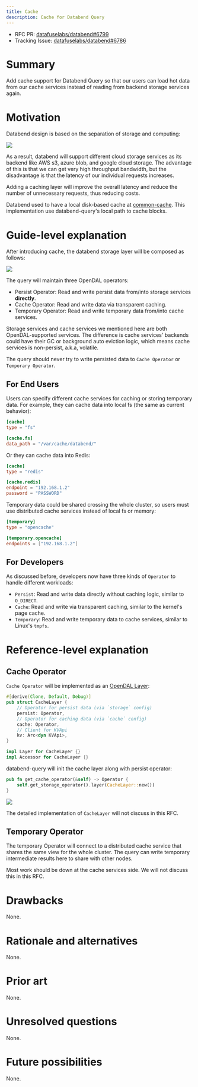 ```yaml
---
title: Cache
description: Cache for Databend Query
---
```


- RFC PR: [datafuselabs/databend#6799](https://github.com/datafuselabs/databend/pull/6799)
- Tracking Issue: [datafuselabs/databend#6786](https://github.com/datafuselabs/databend/issues/6786)

# Summary

Add cache support for Databend Query so that our users can load hot data from our cache services instead of reading from
backend storage services again.

# Motivation

Databend design is based on the separation of storage and computing:

![](/img/rfc/20220725-cache/architecture.svg)

As a result, databend will support different cloud storage services as its backend like AWS s3, azure blob, and google cloud
storage. The advantage of this is that we can get very high throughput bandwidth, but the disadvantage is that the
latency of our individual requests increases.

Adding a caching layer will improve the overall latency and reduce the number of unnecessary requests, thus reducing
costs.

Databend used to have a local disk-based cache
at [common-cache](https://github.com/datafuselabs/databend/tree/cd5124c4fbf53e8992f820c7b0a0fbc6442876e6/common/cache).
This implementation use databend-query's local path to cache blocks.

# Guide-level explanation

After introducing cache, the databend storage layer will be composed as follows:

![](/img/rfc/20220725-cache/cache.png)

The query will maintain three OpenDAL operators:

- Persist Operator: Read and write persist data from/into storage services **directly**.
- Cache Operator: Read and write data via transparent caching.
- Temporary Operator: Read and write temporary data from/into cache services.

Storage services and cache services we mentioned here are both OpenDAL-supported services. The difference is cache services'
backends could have their GC or background auto eviction logic, which means cache services is non-persist, a.k.a,
volatile.

The query should never try to write persisted data to `Cache Operator` or `Temporary Operator`.

## For End Users

Users can specify different cache services for caching or storing temporary data. For example, they can cache data into
local fs (the same as current behavior):

```toml
[cache]
type = "fs"

[cache.fs]
data_path = "/var/cache/databend/"
```

Or they can cache data into Redis:

```toml
[cache]
type = "redis"

[cache.redis]
endpoint = "192.168.1.2"
password = "PASSWORD"
```

Temporary data could be shared crossing the whole cluster, so users must use distributed cache services instead of
local fs or memory:

```toml
[temporary]
type = "opencache"

[temporary.opencache]
endpoints = ["192.168.1.2"]
```

## For Developers

As discussed before, developers now have three kinds of `Operator` to handle different workloads:

- `Persist`: Read and write data directly without caching logic, similar to `O_DIRECT`.
- `Cache`: Read and write via transparent caching, similar to the kernel's page cache.
- `Temporary`: Read and write temporary data to cache services, similar to Linux's `tmpfs`.

# Reference-level explanation

## Cache Operator

`Cache Operator` will be implemented as an [OpenDAL Layer](https://docs.rs/opendal/0.11.2/opendal/trait.Layer.html):

```rust
#[derive(Clone, Default, Debug)]
pub struct CacheLayer {
    // Operator for persist data (via `storage` config)
    persist: Operator,
    // Operator for caching data (via `cache` config)
    cache: Operator,
    // Client for KVApi
    kv: Arc<dyn KVApi>,
}

impl Layer for CacheLayer {}
impl Accessor for CacheLayer {}
```

databend-query will init the cache layer along with persist operator:

```rust
pub fn get_cache_operator(&self) -> Operator {
    self.get_storage_operator().layer(CacheLayer::new())
}
```

![](/img/rfc/20220725-cache/cache-operator.png)

The detailed implementation of `CacheLayer` will not discuss in this RFC.

## Temporary Operator

The temporary Operator will connect to a distributed cache service that shares the same view for the whole cluster. The query can write temporary intermediate results here to share with other nodes.

Most work should be down at the cache services side. We will not discuss this in this RFC.

# Drawbacks

None.

# Rationale and alternatives

None.

# Prior art

None.

# Unresolved questions

None.

# Future possibilities

None.
